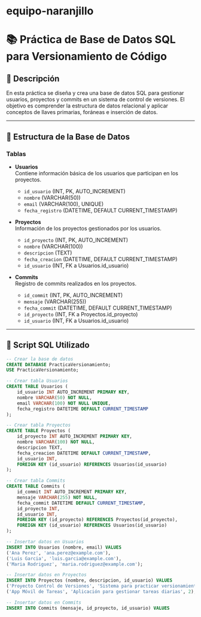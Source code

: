 # equipo-naranjillo
# 📚 Práctica de Base de Datos SQL para Versionamiento de Código

## 📝 Descripción

En esta práctica se diseña y crea una base de datos SQL para gestionar usuarios, proyectos y commits en un sistema de control de versiones. El objetivo es comprender la estructura de datos relacional y aplicar conceptos de llaves primarias, foráneas e inserción de datos.

---

## 📂 Estructura de la Base de Datos

### Tablas

- **Usuarios**  
  Contiene información básica de los usuarios que participan en los proyectos.  
  - `id_usuario` (INT, PK, AUTO_INCREMENT)  
  - `nombre` (VARCHAR(50))  
  - `email` (VARCHAR(100), UNIQUE)  
  - `fecha_registro` (DATETIME, DEFAULT CURRENT_TIMESTAMP)

- **Proyectos**  
  Información de los proyectos gestionados por los usuarios.  
  - `id_proyecto` (INT, PK, AUTO_INCREMENT)  
  - `nombre` (VARCHAR(100))  
  - `descripcion` (TEXT)  
  - `fecha_creacion` (DATETIME, DEFAULT CURRENT_TIMESTAMP)  
  - `id_usuario` (INT, FK a Usuarios.id_usuario)

- **Commits**  
  Registro de commits realizados en los proyectos.  
  - `id_commit` (INT, PK, AUTO_INCREMENT)  
  - `mensaje` (VARCHAR(255))  
  - `fecha_commit` (DATETIME, DEFAULT CURRENT_TIMESTAMP)  
  - `id_proyecto` (INT, FK a Proyectos.id_proyecto)  
  - `id_usuario` (INT, FK a Usuarios.id_usuario)

---

## 🔧 Script SQL Utilizado

```sql
-- Crear la base de datos
CREATE DATABASE PracticaVersionamiento;
USE PracticaVersionamiento;

-- Crear tabla Usuarios
CREATE TABLE Usuarios (
    id_usuario INT AUTO_INCREMENT PRIMARY KEY,
    nombre VARCHAR(50) NOT NULL,
    email VARCHAR(100) NOT NULL UNIQUE,
    fecha_registro DATETIME DEFAULT CURRENT_TIMESTAMP
);

-- Crear tabla Proyectos
CREATE TABLE Proyectos (
    id_proyecto INT AUTO_INCREMENT PRIMARY KEY,
    nombre VARCHAR(100) NOT NULL,
    descripcion TEXT,
    fecha_creacion DATETIME DEFAULT CURRENT_TIMESTAMP,
    id_usuario INT,
    FOREIGN KEY (id_usuario) REFERENCES Usuarios(id_usuario)
);

-- Crear tabla Commits
CREATE TABLE Commits (
    id_commit INT AUTO_INCREMENT PRIMARY KEY,
    mensaje VARCHAR(255) NOT NULL,
    fecha_commit DATETIME DEFAULT CURRENT_TIMESTAMP,
    id_proyecto INT,
    id_usuario INT,
    FOREIGN KEY (id_proyecto) REFERENCES Proyectos(id_proyecto),
    FOREIGN KEY (id_usuario) REFERENCES Usuarios(id_usuario)
);

-- Insertar datos en Usuarios
INSERT INTO Usuarios (nombre, email) VALUES
('Ana Perez', 'ana.perez@example.com'),
('Luis Garcia', 'luis.garcia@example.com'),
('Maria Rodriguez', 'maria.rodriguez@example.com');

-- Insertar datos en Proyectos
INSERT INTO Proyectos (nombre, descripcion, id_usuario) VALUES
('Proyecto Control de Versiones', 'Sistema para practicar versionamiento con Git', 1),
('App Móvil de Tareas', 'Aplicación para gestionar tareas diarias', 2);

-- Insertar datos en Commits
INSERT INTO Commits (mensaje, id_proyecto, id_usuario) VALUES
